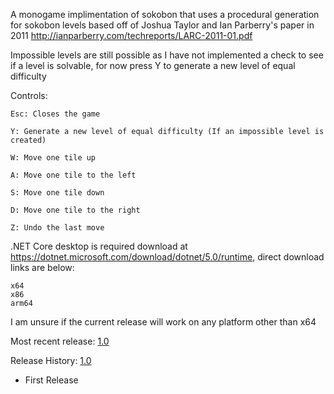 A monogame implimentation of sokobon that uses a procedural generation for sokobon levels based off of Joshua Taylor and Ian Parberry's paper in 2011 http://ianparberry.com/techreports/LARC-2011-01.pdf

Impossible levels are still possible as I have not implemented a check to see if a level is solvable, for now press Y to generate a new level of equal difficulty

Controls:

    Esc: Closes the game

    Y: Generate a new level of equal difficulty (If an impossible level is created)

    W: Move one tile up

    A: Move one tile to the left

    S: Move one tile down

    D: Move one tile to the right

    Z: Undo the last move

.NET Core desktop is required download at https://dotnet.microsoft.com/download/dotnet/5.0/runtime, direct download links are below:

    x64
    x86
    arm64

I am unsure if the current release will work on any platform other than x64


Most recent release: [1.0](https://github.com/rpg7000/Monogame_Sokobon/releases/tag/v1.0)

Release History:
[1.0](https://github.com/rpg7000/Monogame_Sokobon/releases/tag/v1.0)
* First Release
